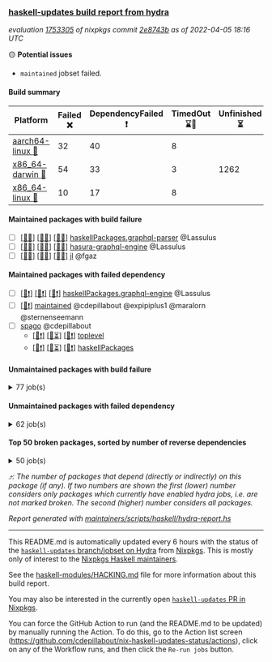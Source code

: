 ### [haskell-updates build report from hydra](https://hydra.nixos.org/jobset/nixpkgs/haskell-updates)
*evaluation [1753305](https://hydra.nixos.org/eval/1753305) of nixpkgs commit [2e8743b](https://github.com/NixOS/nixpkgs/commits/2e8743b8e53638d8af54c74c023e0bb317557afb) as of 2022-04-05 18:16 UTC*

:yellow_circle: **Potential issues**
  * `maintained` jobset failed.

#### Build summary

 | Platform | Failed :x: | DependencyFailed :heavy_exclamation_mark: | TimedOut :hourglass::no_entry_sign: | Unfinished :hourglass_flowing_sand: | Success :heavy_check_mark: | 
 | --- | --- | --- | --- | --- | --- | 
 | [aarch64-linux :iphone:](https://hydra.nixos.org/eval/1753305?filter=.aarch64-linux) | 32 | 40 | 8 |  | 6205 | 
 | [x86_64-darwin :apple:](https://hydra.nixos.org/eval/1753305?filter=.x86_64-darwin) | 54 | 33 | 3 | 1262 | 4899 | 
 | [x86_64-linux :penguin:](https://hydra.nixos.org/eval/1753305?filter=.x86_64-linux) | 10 | 17 | 8 |  | 6284 | 
#### Maintained packages with build failure
- [ ] [[:iphone::x:]](https://hydra.nixos.org/build/171870860) [[:apple::x:]](https://hydra.nixos.org/build/171859032) [[:penguin::x:]](https://hydra.nixos.org/build/171861365) [haskellPackages.graphql-parser](https://hydra.nixos.org/eval/1753305?filter=haskellPackages.graphql-parser) @Lassulus
- [ ] [[:iphone::x:]](https://hydra.nixos.org/build/171864019) [[:apple::x:]](https://hydra.nixos.org/build/171857799) [[:penguin::x:]](https://hydra.nixos.org/build/171864031) [hasura-graphql-engine](https://hydra.nixos.org/eval/1753305?filter=hasura-graphql-engine) @Lassulus
- [ ] [[:iphone::x:]](https://hydra.nixos.org/build/171859461) [[:apple::x:]](https://hydra.nixos.org/build/171863997) [[:penguin::x:]](https://hydra.nixos.org/build/171869976) [jl](https://hydra.nixos.org/eval/1753305?filter=jl) @fgaz
#### Maintained packages with failed dependency
- [ ] [[:iphone::heavy_exclamation_mark:]](https://hydra.nixos.org/build/171866991) [[:apple::heavy_exclamation_mark:]](https://hydra.nixos.org/build/171865101) [[:penguin::heavy_exclamation_mark:]](https://hydra.nixos.org/build/171870149) [haskellPackages.graphql-engine](https://hydra.nixos.org/eval/1753305?filter=haskellPackages.graphql-engine) @Lassulus
- [ ] [[:penguin::heavy_exclamation_mark:]](https://hydra.nixos.org/build/172115932) [maintained](https://hydra.nixos.org/eval/1753305?filter=maintained) @cdepillabout @expipiplus1 @maralorn @sternenseemann
- [ ] [spago](https://hydra.nixos.org/eval/1753305?filter=spago) @cdepillabout
  - [[:iphone::heavy_exclamation_mark:]](https://hydra.nixos.org/build/171861126) [[:apple::hourglass_flowing_sand:]](https://hydra.nixos.org/build/171871490) [[:penguin::heavy_exclamation_mark:]](https://hydra.nixos.org/build/171852877) [toplevel](https://hydra.nixos.org/eval/1753305?filter=spago)
  - [[:iphone::heavy_exclamation_mark:]](https://hydra.nixos.org/build/171862357) [[:apple::hourglass_flowing_sand:]](https://hydra.nixos.org/build/171866857) [[:penguin::heavy_exclamation_mark:]](https://hydra.nixos.org/build/171869812) [haskellPackages](https://hydra.nixos.org/eval/1753305?filter=haskellPackages.spago)
#### Unmaintained packages with build failure
<details><summary>77 job(s) </summary>

- [ ] [QuickCheck](https://hydra.nixos.org/eval/1753305?filter=QuickCheck)  :arrow_heading_up: 1236 | 4755
  - [[:iphone::heavy_check_mark:]](https://hydra.nixos.org/build/171855138) [[:apple::heavy_check_mark:]](https://hydra.nixos.org/build/171858360) [[:penguin::heavy_check_mark:]](https://hydra.nixos.org/build/171859376) [haskellPackages](https://hydra.nixos.org/eval/1753305?filter=haskellPackages.QuickCheck)
  -   [[:penguin::x:]](https://hydra.nixos.org/build/171869550) [pkgsStatic.haskell.packages.integer-simple.ghc8107](https://hydra.nixos.org/eval/1753305?filter=pkgsStatic.haskell.packages.integer-simple.ghc8107.QuickCheck)
  -   [[:penguin::heavy_check_mark:]](https://hydra.nixos.org/build/171857722) [pkgsStatic.haskell.packages.native-bignum.ghc902](https://hydra.nixos.org/eval/1753305?filter=pkgsStatic.haskell.packages.native-bignum.ghc902.QuickCheck)
- [ ] [[:iphone::heavy_check_mark:]](https://hydra.nixos.org/build/171853446) [[:apple::x:]](https://hydra.nixos.org/build/171855954) [[:penguin::heavy_check_mark:]](https://hydra.nixos.org/build/171859219) [haskellPackages.di-core](https://hydra.nixos.org/eval/1753305?filter=haskellPackages.di-core)  :arrow_heading_up: 8 | 11
- [ ] [[:iphone::x:]](https://hydra.nixos.org/build/171870158) [[:apple::heavy_check_mark:]](https://hydra.nixos.org/build/171857210) [[:penguin::heavy_check_mark:]](https://hydra.nixos.org/build/171867668) [haskellPackages.OrderedBits](https://hydra.nixos.org/eval/1753305?filter=haskellPackages.OrderedBits)  :arrow_heading_up: 5 | 36
- [ ] [[:iphone::x:]](https://hydra.nixos.org/build/171865966) [[:apple::x:]](https://hydra.nixos.org/build/171870109) [[:penguin::heavy_check_mark:]](https://hydra.nixos.org/build/171858915) [haskellPackages.ptr-poker](https://hydra.nixos.org/eval/1753305?filter=haskellPackages.ptr-poker)  :arrow_heading_up: 3 | 3
- [ ] [[:iphone::x:]](https://hydra.nixos.org/build/171855578) [[:apple::heavy_check_mark:]](https://hydra.nixos.org/build/171865205) [[:penguin::heavy_check_mark:]](https://hydra.nixos.org/build/171857596) [haskellPackages.hw-json-simd](https://hydra.nixos.org/eval/1753305?filter=haskellPackages.hw-json-simd)  :arrow_heading_up: 2 | 8
- [ ] [[:iphone::x:]](https://hydra.nixos.org/build/171856342) [[:apple::hourglass_flowing_sand:]](https://hydra.nixos.org/build/171870086) [[:penguin::heavy_check_mark:]](https://hydra.nixos.org/build/171862699) [haskellPackages.hw-simd](https://hydra.nixos.org/eval/1753305?filter=haskellPackages.hw-simd)  :arrow_heading_up: 2 | 8
- [ ] [[:iphone::x:]](https://hydra.nixos.org/build/171862898) [[:apple::heavy_check_mark:]](https://hydra.nixos.org/build/171861026) [[:penguin::heavy_check_mark:]](https://hydra.nixos.org/build/171862442) [haskellPackages.quic](https://hydra.nixos.org/eval/1753305?filter=haskellPackages.quic)  :arrow_heading_up: 2 | 2
- [ ] [[:iphone::x:]](https://hydra.nixos.org/build/171855175) [[:apple::hourglass_flowing_sand:]](https://hydra.nixos.org/build/171869070) [[:penguin::x:]](https://hydra.nixos.org/build/171864450) [haskellPackages.bower-json](https://hydra.nixos.org/eval/1753305?filter=haskellPackages.bower-json)  :arrow_heading_up: 1 | 10
- [ ] [[:iphone::heavy_check_mark:]](https://hydra.nixos.org/build/171865184) [[:apple::x:]](https://hydra.nixos.org/build/171854810) [[:penguin::heavy_check_mark:]](https://hydra.nixos.org/build/171866663) [haskellPackages.junit-xml](https://hydra.nixos.org/eval/1753305?filter=haskellPackages.junit-xml)  :arrow_heading_up: 1 | 9
- [ ] [[:iphone::x:]](https://hydra.nixos.org/build/171860843) [[:apple::heavy_check_mark:]](https://hydra.nixos.org/build/171860724) [[:penguin::heavy_check_mark:]](https://hydra.nixos.org/build/171871830) [haskellPackages.freetype2](https://hydra.nixos.org/eval/1753305?filter=haskellPackages.freetype2)  :arrow_heading_up: 1 | 8
- [ ] [[:iphone::heavy_check_mark:]](https://hydra.nixos.org/build/171863821) [[:apple::x:]](https://hydra.nixos.org/build/171856006) [[:penguin::heavy_check_mark:]](https://hydra.nixos.org/build/171869211) [haskellPackages.free-vector-spaces](https://hydra.nixos.org/eval/1753305?filter=haskellPackages.free-vector-spaces)  :arrow_heading_up: 1 | 7
- [ ] [[:iphone::x:]](https://hydra.nixos.org/build/171856730) [[:apple::heavy_check_mark:]](https://hydra.nixos.org/build/171855544) [[:penguin::heavy_check_mark:]](https://hydra.nixos.org/build/171864198) [haskellPackages.long-double](https://hydra.nixos.org/eval/1753305?filter=haskellPackages.long-double)  :arrow_heading_up: 1 | 2
- [ ] [[:iphone::x:]](https://hydra.nixos.org/build/171857435) [[:apple::x:]](https://hydra.nixos.org/build/171870314) [[:penguin::heavy_check_mark:]](https://hydra.nixos.org/build/171862125) [haskellPackages.easytensor](https://hydra.nixos.org/eval/1753305?filter=haskellPackages.easytensor)  :arrow_heading_up: 1 | 1
- [ ] [[:iphone::heavy_check_mark:]](https://hydra.nixos.org/build/171871505) [[:apple::x:]](https://hydra.nixos.org/build/171867614) [[:penguin::heavy_check_mark:]](https://hydra.nixos.org/build/171866198) [haskellPackages.grab](https://hydra.nixos.org/eval/1753305?filter=haskellPackages.grab)  :arrow_heading_up: 1 | 1
- [ ] [[:iphone::heavy_check_mark:]](https://hydra.nixos.org/build/171856806) [[:apple::x:]](https://hydra.nixos.org/build/171859770) [[:penguin::heavy_check_mark:]](https://hydra.nixos.org/build/171862786) [haskellPackages.keep-alive](https://hydra.nixos.org/eval/1753305?filter=haskellPackages.keep-alive)  :arrow_heading_up: 1 | 1
- [ ] [[:iphone::x:]](https://hydra.nixos.org/build/171867377) [[:apple::hourglass_flowing_sand:]](https://hydra.nixos.org/build/171870936) [[:penguin::heavy_check_mark:]](https://hydra.nixos.org/build/171861161) [haskellPackages.nlopt-haskell](https://hydra.nixos.org/eval/1753305?filter=haskellPackages.nlopt-haskell)  :arrow_heading_up: 1 | 1
- [ ] [[:iphone::heavy_check_mark:]](https://hydra.nixos.org/build/171857187) [[:apple::x:]](https://hydra.nixos.org/build/171860263) [[:penguin::heavy_check_mark:]](https://hydra.nixos.org/build/171864112) [haskellPackages.sequence-formats](https://hydra.nixos.org/eval/1753305?filter=haskellPackages.sequence-formats)  :arrow_heading_up: 1 | 1
- [ ] [[:iphone::x:]](https://hydra.nixos.org/build/171854078) [[:apple::heavy_check_mark:]](https://hydra.nixos.org/build/171862942) [[:penguin::heavy_check_mark:]](https://hydra.nixos.org/build/171857572) [haskellPackages.swisstable](https://hydra.nixos.org/eval/1753305?filter=haskellPackages.swisstable)  :arrow_heading_up: 1 | 1
- [ ] [[:iphone::x:]](https://hydra.nixos.org/build/171857072) [[:apple::heavy_check_mark:]](https://hydra.nixos.org/build/171867045) [[:penguin::heavy_check_mark:]](https://hydra.nixos.org/build/171852967) [haskellPackages.unicode-properties](https://hydra.nixos.org/eval/1753305?filter=haskellPackages.unicode-properties)  :arrow_heading_up: 1 | 1
- [ ] [[:iphone::heavy_check_mark:]](https://hydra.nixos.org/build/171861573) [[:apple::x:]](https://hydra.nixos.org/build/171864826) [[:penguin::heavy_check_mark:]](https://hydra.nixos.org/build/171855692) [haskellPackages.zip](https://hydra.nixos.org/eval/1753305?filter=haskellPackages.zip)  :arrow_heading_up: 0 | 5
- [ ] [[:iphone::heavy_check_mark:]](https://hydra.nixos.org/build/171853412) [[:apple::x:]](https://hydra.nixos.org/build/171855767) [[:penguin::heavy_check_mark:]](https://hydra.nixos.org/build/171854085) [haskellPackages.PyF](https://hydra.nixos.org/eval/1753305?filter=haskellPackages.PyF)  :arrow_heading_up: 0 | 4
- [ ] [[:iphone::heavy_check_mark:]](https://hydra.nixos.org/build/171871154) [[:apple::x:]](https://hydra.nixos.org/build/171862051) [[:penguin::heavy_check_mark:]](https://hydra.nixos.org/build/171867814) [haskellPackages.gi-gdkx11](https://hydra.nixos.org/eval/1753305?filter=haskellPackages.gi-gdkx11)  :arrow_heading_up: 0 | 1
- [ ] [[:iphone::heavy_check_mark:]](https://hydra.nixos.org/build/171856961) [[:apple::x:]](https://hydra.nixos.org/build/171855811) [[:penguin::heavy_check_mark:]](https://hydra.nixos.org/build/171860723) [haskellPackages.hmatrix-morpheus](https://hydra.nixos.org/eval/1753305?filter=haskellPackages.hmatrix-morpheus)  :arrow_heading_up: 0 | 1
- [ ] [[:iphone::heavy_check_mark:]](https://hydra.nixos.org/build/171869270) [[:apple::x:]](https://hydra.nixos.org/build/171857600) [[:penguin::heavy_check_mark:]](https://hydra.nixos.org/build/171855606) [haskellPackages.huckleberry](https://hydra.nixos.org/eval/1753305?filter=haskellPackages.huckleberry)  :arrow_heading_up: 0 | 1
- [ ] [[:iphone::heavy_check_mark:]](https://hydra.nixos.org/build/171854874) [[:apple::x:]](https://hydra.nixos.org/build/171856058) [[:penguin::heavy_check_mark:]](https://hydra.nixos.org/build/171860749) [haskellPackages.openal-ffi](https://hydra.nixos.org/eval/1753305?filter=haskellPackages.openal-ffi)  :arrow_heading_up: 0 | 1
- [ ] [[:iphone::x:]](https://hydra.nixos.org/build/171860343) [[:apple::heavy_check_mark:]](https://hydra.nixos.org/build/171853368) [[:penguin::heavy_check_mark:]](https://hydra.nixos.org/build/171861052) [haskellPackages.picosat](https://hydra.nixos.org/eval/1753305?filter=haskellPackages.picosat)  :arrow_heading_up: 0 | 1
- [ ] [[:iphone::heavy_check_mark:]](https://hydra.nixos.org/build/171858961) [[:apple::x:]](https://hydra.nixos.org/build/171865773) [[:penguin::heavy_check_mark:]](https://hydra.nixos.org/build/171856822) [haskellPackages.select](https://hydra.nixos.org/eval/1753305?filter=haskellPackages.select)  :arrow_heading_up: 0 | 1
- [ ] [[:iphone::x:]](https://hydra.nixos.org/build/171864526) [[:apple::heavy_check_mark:]](https://hydra.nixos.org/build/171859855) [[:penguin::heavy_check_mark:]](https://hydra.nixos.org/build/171863492) [haskellPackages.simple-vec3](https://hydra.nixos.org/eval/1753305?filter=haskellPackages.simple-vec3)  :arrow_heading_up: 0 | 1
- [ ] [[:iphone::heavy_check_mark:]](https://hydra.nixos.org/build/171866171) [[:apple::x:]](https://hydra.nixos.org/build/171860318) [[:penguin::heavy_check_mark:]](https://hydra.nixos.org/build/171862110) [haskellPackages.sysinfo](https://hydra.nixos.org/eval/1753305?filter=haskellPackages.sysinfo)  :arrow_heading_up: 0 | 1
- [ ] [[:iphone::x:]](https://hydra.nixos.org/build/171856051) [[:apple::heavy_check_mark:]](https://hydra.nixos.org/build/171852793) [[:penguin::heavy_check_mark:]](https://hydra.nixos.org/build/171858315) [haskellPackages.HsASA](https://hydra.nixos.org/eval/1753305?filter=haskellPackages.HsASA) 
- [ ] [[:iphone::x:]](https://hydra.nixos.org/build/171865682) [[:apple::hourglass_flowing_sand:]](https://hydra.nixos.org/build/171870312) [[:penguin::x:]](https://hydra.nixos.org/build/171865338) [haskellPackages.capataz](https://hydra.nixos.org/eval/1753305?filter=haskellPackages.capataz) 
- [ ] [[:iphone::heavy_check_mark:]](https://hydra.nixos.org/build/171864976) [[:apple::x:]](https://hydra.nixos.org/build/171855500) [[:penguin::heavy_check_mark:]](https://hydra.nixos.org/build/171869752) [haskellPackages.chiphunk](https://hydra.nixos.org/eval/1753305?filter=haskellPackages.chiphunk) 
- [ ] [[:iphone::x:]](https://hydra.nixos.org/build/171862589) [[:apple::heavy_check_mark:]](https://hydra.nixos.org/build/171856354) [[:penguin::heavy_check_mark:]](https://hydra.nixos.org/build/171857405) [haskellPackages.comfort-fftw](https://hydra.nixos.org/eval/1753305?filter=haskellPackages.comfort-fftw) 
- [ ] [[:iphone::heavy_check_mark:]](https://hydra.nixos.org/build/171859811) [[:apple::x:]](https://hydra.nixos.org/build/171861041) [[:penguin::heavy_check_mark:]](https://hydra.nixos.org/build/171863015) [haskellPackages.epub-tools](https://hydra.nixos.org/eval/1753305?filter=haskellPackages.epub-tools) 
- [ ] [[:iphone::heavy_check_mark:]](https://hydra.nixos.org/build/171867095) [[:apple::x:]](https://hydra.nixos.org/build/171858639) [[:penguin::heavy_check_mark:]](https://hydra.nixos.org/build/171855178) [haskellPackages.fudgets](https://hydra.nixos.org/eval/1753305?filter=haskellPackages.fudgets) 
- [ ] [[:iphone::heavy_check_mark:]](https://hydra.nixos.org/build/171857598) [[:apple::x:]](https://hydra.nixos.org/build/171860378) [[:penguin::heavy_check_mark:]](https://hydra.nixos.org/build/171863638) [haskellPackages.gerrit](https://hydra.nixos.org/eval/1753305?filter=haskellPackages.gerrit) 
- [ ] [[:apple::x:]](https://hydra.nixos.org/build/171852868) [haskellPackages.gi-gtkosxapplication](https://hydra.nixos.org/eval/1753305?filter=haskellPackages.gi-gtkosxapplication) 
- [ ] [[:iphone::x:]](https://hydra.nixos.org/build/171854581) [[:penguin::heavy_check_mark:]](https://hydra.nixos.org/build/171858611) [haskellPackages.gnome-keyring](https://hydra.nixos.org/eval/1753305?filter=haskellPackages.gnome-keyring) 
- [ ] [[:apple::x:]](https://hydra.nixos.org/build/171859519) [haskellPackages.gtk-mac-integration](https://hydra.nixos.org/eval/1753305?filter=haskellPackages.gtk-mac-integration) 
- [ ] [[:iphone::heavy_check_mark:]](https://hydra.nixos.org/build/171853771) [[:apple::x:]](https://hydra.nixos.org/build/171859890) [[:penguin::heavy_check_mark:]](https://hydra.nixos.org/build/171861259) [haskellPackages.gtk-traymanager](https://hydra.nixos.org/eval/1753305?filter=haskellPackages.gtk-traymanager) 
- [ ] [[:apple::x:]](https://hydra.nixos.org/build/171857784) [haskellPackages.gtk3-mac-integration](https://hydra.nixos.org/eval/1753305?filter=haskellPackages.gtk3-mac-integration) 
- [ ] [[:iphone::heavy_check_mark:]](https://hydra.nixos.org/build/171869174) [[:apple::x:]](https://hydra.nixos.org/build/171859488) [[:penguin::heavy_check_mark:]](https://hydra.nixos.org/build/171857478) [haskellPackages.hid](https://hydra.nixos.org/eval/1753305?filter=haskellPackages.hid) 
- [ ] [[:iphone::heavy_check_mark:]](https://hydra.nixos.org/build/171859276) [[:apple::x:]](https://hydra.nixos.org/build/171854218) [[:penguin::heavy_check_mark:]](https://hydra.nixos.org/build/171865620) [haskellPackages.hinotify-conduit](https://hydra.nixos.org/eval/1753305?filter=haskellPackages.hinotify-conduit) 
- [ ] [[:iphone::x:]](https://hydra.nixos.org/build/171864576) [[:apple::x:]](https://hydra.nixos.org/build/171857616) [[:penguin::heavy_check_mark:]](https://hydra.nixos.org/build/171871380) [haskellPackages.hls-rename-plugin](https://hydra.nixos.org/eval/1753305?filter=haskellPackages.hls-rename-plugin) 
- [ ] [[:iphone::heavy_check_mark:]](https://hydra.nixos.org/build/171864268) [[:apple::x:]](https://hydra.nixos.org/build/171863418) [[:penguin::heavy_check_mark:]](https://hydra.nixos.org/build/171865109) [haskellPackages.hsshellscript](https://hydra.nixos.org/eval/1753305?filter=haskellPackages.hsshellscript) 
- [ ] [[:iphone::heavy_check_mark:]](https://hydra.nixos.org/build/171859183) [[:apple::x:]](https://hydra.nixos.org/build/171859347) [[:penguin::heavy_check_mark:]](https://hydra.nixos.org/build/171861210) [haskellPackages.hssourceinfo](https://hydra.nixos.org/eval/1753305?filter=haskellPackages.hssourceinfo) 
- [ ] [[:iphone::x:]](https://hydra.nixos.org/build/171854418) [[:apple::x:]](https://hydra.nixos.org/build/171864129) [[:penguin::x:]](https://hydra.nixos.org/build/171859983) [haskellPackages.hyper-haskell-server](https://hydra.nixos.org/eval/1753305?filter=haskellPackages.hyper-haskell-server) 
- [ ] [[:iphone::heavy_check_mark:]](https://hydra.nixos.org/build/171864133) [[:apple::x:]](https://hydra.nixos.org/build/171856435) [[:penguin::heavy_check_mark:]](https://hydra.nixos.org/build/171860407) [haskellPackages.ipcvar](https://hydra.nixos.org/eval/1753305?filter=haskellPackages.ipcvar) 
- [ ] [[:iphone::x:]](https://hydra.nixos.org/build/171871047) [[:apple::heavy_check_mark:]](https://hydra.nixos.org/build/171854882) [[:penguin::heavy_check_mark:]](https://hydra.nixos.org/build/171868110) [haskellPackages.jammittools](https://hydra.nixos.org/eval/1753305?filter=haskellPackages.jammittools) 
- [ ] [[:apple::x:]](https://hydra.nixos.org/build/171858412) [haskellPackages.kqueue](https://hydra.nixos.org/eval/1753305?filter=haskellPackages.kqueue) 
- [ ] [[:iphone::heavy_check_mark:]](https://hydra.nixos.org/build/171853234) [[:apple::x:]](https://hydra.nixos.org/build/171864978) [[:penguin::heavy_check_mark:]](https://hydra.nixos.org/build/171856008) [haskellPackages.leveldb-haskell-fork](https://hydra.nixos.org/eval/1753305?filter=haskellPackages.leveldb-haskell-fork) 
- [ ] [[:iphone::heavy_check_mark:]](https://hydra.nixos.org/build/171855409) [[:apple::x:]](https://hydra.nixos.org/build/171854324) [[:penguin::heavy_check_mark:]](https://hydra.nixos.org/build/171869542) [haskellPackages.linux-framebuffer](https://hydra.nixos.org/eval/1753305?filter=haskellPackages.linux-framebuffer) 
- [ ] [[:iphone::heavy_check_mark:]](https://hydra.nixos.org/build/171864208) [[:apple::x:]](https://hydra.nixos.org/build/171863945) [[:penguin::heavy_check_mark:]](https://hydra.nixos.org/build/171871360) [haskellPackages.mediawiki2latex](https://hydra.nixos.org/eval/1753305?filter=haskellPackages.mediawiki2latex) 
- [ ] [[:iphone::heavy_check_mark:]](https://hydra.nixos.org/build/171858238) [[:apple::x:]](https://hydra.nixos.org/build/171855226) [[:penguin::heavy_check_mark:]](https://hydra.nixos.org/build/171856644) [haskellPackages.mercury-api](https://hydra.nixos.org/eval/1753305?filter=haskellPackages.mercury-api) 
- [ ] [[:iphone::heavy_check_mark:]](https://hydra.nixos.org/build/171861461) [[:apple::x:]](https://hydra.nixos.org/build/171855156) [[:penguin::heavy_check_mark:]](https://hydra.nixos.org/build/171861370) [haskellPackages.nano-cryptr](https://hydra.nixos.org/eval/1753305?filter=haskellPackages.nano-cryptr) 
- [ ] [[:iphone::heavy_check_mark:]](https://hydra.nixos.org/build/171869619) [[:apple::x:]](https://hydra.nixos.org/build/171863876) [[:penguin::heavy_check_mark:]](https://hydra.nixos.org/build/171860146) [haskellPackages.phatsort](https://hydra.nixos.org/eval/1753305?filter=haskellPackages.phatsort) 
- [ ] [[:iphone::heavy_check_mark:]](https://hydra.nixos.org/build/171862639) [[:apple::x:]](https://hydra.nixos.org/build/171855691) [[:penguin::heavy_check_mark:]](https://hydra.nixos.org/build/171857973) [haskellPackages.ping-wrapper](https://hydra.nixos.org/eval/1753305?filter=haskellPackages.ping-wrapper) 
- [ ] [[:iphone::heavy_check_mark:]](https://hydra.nixos.org/build/171867179) [[:apple::x:]](https://hydra.nixos.org/build/171863591) [[:penguin::heavy_check_mark:]](https://hydra.nixos.org/build/171869376) [haskellPackages.posix-timer](https://hydra.nixos.org/eval/1753305?filter=haskellPackages.posix-timer) 
- [ ] [[:iphone::x:]](https://hydra.nixos.org/build/171865092) [[:apple::heavy_check_mark:]](https://hydra.nixos.org/build/171864375) [[:penguin::heavy_check_mark:]](https://hydra.nixos.org/build/171856651) [haskellPackages.powerqueue-distributed](https://hydra.nixos.org/eval/1753305?filter=haskellPackages.powerqueue-distributed) 
- [ ] [[:iphone::x:]](https://hydra.nixos.org/build/171858796) [[:apple::x:]](https://hydra.nixos.org/build/171855508) [[:penguin::x:]](https://hydra.nixos.org/build/171864297) [haskellPackages.powerqueue-levelmem](https://hydra.nixos.org/eval/1753305?filter=haskellPackages.powerqueue-levelmem) 
- [ ] [[:iphone::heavy_check_mark:]](https://hydra.nixos.org/build/171869748) [[:apple::x:]](https://hydra.nixos.org/build/171855879) [[:penguin::heavy_check_mark:]](https://hydra.nixos.org/build/171854592) [haskellPackages.procex](https://hydra.nixos.org/eval/1753305?filter=haskellPackages.procex) 
- [ ] [[:iphone::heavy_check_mark:]](https://hydra.nixos.org/build/171857682) [[:apple::x:]](https://hydra.nixos.org/build/171857027) [[:penguin::heavy_check_mark:]](https://hydra.nixos.org/build/171864735) [haskellPackages.reserve](https://hydra.nixos.org/eval/1753305?filter=haskellPackages.reserve) 
- [ ] [[:iphone::x:]](https://hydra.nixos.org/build/171862860) [[:apple::heavy_check_mark:]](https://hydra.nixos.org/build/171852904) [[:penguin::heavy_check_mark:]](https://hydra.nixos.org/build/171862696) [haskellPackages.risc386](https://hydra.nixos.org/eval/1753305?filter=haskellPackages.risc386) 
- [ ] [[:iphone::heavy_check_mark:]](https://hydra.nixos.org/build/171861344) [[:apple::x:]](https://hydra.nixos.org/build/171866021) [[:penguin::hourglass::no_entry_sign:]](https://hydra.nixos.org/build/171867013) [haskellPackages.skews](https://hydra.nixos.org/eval/1753305?filter=haskellPackages.skews) 
- [ ] [[:iphone::x:]](https://hydra.nixos.org/build/171863691) [[:apple::x:]](https://hydra.nixos.org/build/171861382) [[:penguin::heavy_check_mark:]](https://hydra.nixos.org/build/171860820) [haskellPackages.slugify](https://hydra.nixos.org/eval/1753305?filter=haskellPackages.slugify) 
- [ ] [[:iphone::x:]](https://hydra.nixos.org/build/171857697) [[:apple::hourglass_flowing_sand:]](https://hydra.nixos.org/build/171867036) [[:penguin::x:]](https://hydra.nixos.org/build/171853334) [haskellPackages.socketson](https://hydra.nixos.org/eval/1753305?filter=haskellPackages.socketson) 
- [ ] [[:iphone::heavy_check_mark:]](https://hydra.nixos.org/build/171865345) [[:apple::x:]](https://hydra.nixos.org/build/171857337) [[:penguin::heavy_check_mark:]](https://hydra.nixos.org/build/171858294) [haskellPackages.tailfile-hinotify](https://hydra.nixos.org/eval/1753305?filter=haskellPackages.tailfile-hinotify) 
- [ ] [[:iphone::x:]](https://hydra.nixos.org/build/171853926) [[:apple::x:]](https://hydra.nixos.org/build/171853832) [[:penguin::x:]](https://hydra.nixos.org/build/171862657) [haskellPackages.tripLL](https://hydra.nixos.org/eval/1753305?filter=haskellPackages.tripLL) 
- [ ] [[:iphone::x:]](https://hydra.nixos.org/build/171858390) [[:apple::heavy_check_mark:]](https://hydra.nixos.org/build/171858351) [[:penguin::heavy_check_mark:]](https://hydra.nixos.org/build/171865355) [haskellPackages.wiringPi](https://hydra.nixos.org/eval/1753305?filter=haskellPackages.wiringPi) 
- [ ] [[:iphone::x:]](https://hydra.nixos.org/build/171860405) [[:apple::heavy_check_mark:]](https://hydra.nixos.org/build/171854831) [[:penguin::heavy_check_mark:]](https://hydra.nixos.org/build/171858701) [haskellPackages.x86-64bit](https://hydra.nixos.org/eval/1753305?filter=haskellPackages.x86-64bit) 
- [ ] [[:iphone::heavy_check_mark:]](https://hydra.nixos.org/build/171863527) [[:apple::x:]](https://hydra.nixos.org/build/171865183) [[:penguin::heavy_check_mark:]](https://hydra.nixos.org/build/171853480) [haskellPackages.xmonad-utils](https://hydra.nixos.org/eval/1753305?filter=haskellPackages.xmonad-utils) 
- [ ] [[:iphone::heavy_check_mark:]](https://hydra.nixos.org/build/171870683) [[:apple::x:]](https://hydra.nixos.org/build/171855417) [[:penguin::heavy_check_mark:]](https://hydra.nixos.org/build/171856001) [haskellPackages.yoga](https://hydra.nixos.org/eval/1753305?filter=haskellPackages.yoga) 
- [ ] [[:iphone::heavy_check_mark:]](https://hydra.nixos.org/build/171861200) [[:apple::x:]](https://hydra.nixos.org/build/171855481) [[:penguin::heavy_check_mark:]](https://hydra.nixos.org/build/171866201) [haskellPackages.zot](https://hydra.nixos.org/eval/1753305?filter=haskellPackages.zot) 
- [ ] [[:iphone::heavy_check_mark:]](https://hydra.nixos.org/build/171865329) [[:apple::x:]](https://hydra.nixos.org/build/171863258) [[:penguin::heavy_check_mark:]](https://hydra.nixos.org/build/171868539) [haskellPackages.zxcvbn-c](https://hydra.nixos.org/eval/1753305?filter=haskellPackages.zxcvbn-c) 
</details>

#### Unmaintained packages with failed dependency
<details><summary>62 job(s) </summary>

- [ ] [[:iphone::heavy_check_mark:]](https://hydra.nixos.org/build/171867885) [[:apple::heavy_exclamation_mark:]](https://hydra.nixos.org/build/171868998) [[:penguin::heavy_check_mark:]](https://hydra.nixos.org/build/171862046) [haskellPackages.di-handle](https://hydra.nixos.org/eval/1753305?filter=haskellPackages.di-handle)  :arrow_heading_up: 6 | 9
- [ ] [[:iphone::heavy_check_mark:]](https://hydra.nixos.org/build/171869966) [[:apple::heavy_exclamation_mark:]](https://hydra.nixos.org/build/171859127) [[:penguin::heavy_check_mark:]](https://hydra.nixos.org/build/171854733) [haskellPackages.di-monad](https://hydra.nixos.org/eval/1753305?filter=haskellPackages.di-monad)  :arrow_heading_up: 6 | 9
- [ ] [[:iphone::heavy_check_mark:]](https://hydra.nixos.org/build/171856609) [[:apple::heavy_exclamation_mark:]](https://hydra.nixos.org/build/171855295) [[:penguin::heavy_check_mark:]](https://hydra.nixos.org/build/171865356) [haskellPackages.di-df1](https://hydra.nixos.org/eval/1753305?filter=haskellPackages.di-df1)  :arrow_heading_up: 5 | 8
- [ ] [[:iphone::heavy_exclamation_mark:]](https://hydra.nixos.org/build/171869570) [[:apple::heavy_check_mark:]](https://hydra.nixos.org/build/171868602) [[:penguin::heavy_check_mark:]](https://hydra.nixos.org/build/171857905) [haskellPackages.PrimitiveArray](https://hydra.nixos.org/eval/1753305?filter=haskellPackages.PrimitiveArray)  :arrow_heading_up: 4 | 35
- [ ] [[:iphone::heavy_exclamation_mark:]](https://hydra.nixos.org/build/171859690) [[:apple::heavy_check_mark:]](https://hydra.nixos.org/build/171855403) [[:penguin::heavy_check_mark:]](https://hydra.nixos.org/build/171864366) [haskellPackages.BiobaseTypes](https://hydra.nixos.org/eval/1753305?filter=haskellPackages.BiobaseTypes)  :arrow_heading_up: 3 | 21
- [ ] [[:iphone::heavy_exclamation_mark:]](https://hydra.nixos.org/build/171856446) [[:apple::heavy_exclamation_mark:]](https://hydra.nixos.org/build/171860436) [[:penguin::heavy_check_mark:]](https://hydra.nixos.org/build/171854636) [haskellPackages.jsonifier](https://hydra.nixos.org/eval/1753305?filter=haskellPackages.jsonifier)  :arrow_heading_up: 2 | 2
- [ ] [[:iphone::heavy_exclamation_mark:]](https://hydra.nixos.org/build/171856258) [[:apple::heavy_check_mark:]](https://hydra.nixos.org/build/171858036) [[:penguin::heavy_check_mark:]](https://hydra.nixos.org/build/171871240) [haskellPackages.BiobaseENA](https://hydra.nixos.org/eval/1753305?filter=haskellPackages.BiobaseENA)  :arrow_heading_up: 1 | 18
- [ ] [[:iphone::heavy_check_mark:]](https://hydra.nixos.org/build/171858601) [[:apple::heavy_exclamation_mark:]](https://hydra.nixos.org/build/171860932) [[:penguin::heavy_check_mark:]](https://hydra.nixos.org/build/171862733) [haskellPackages.di-polysemy](https://hydra.nixos.org/eval/1753305?filter=haskellPackages.di-polysemy)  :arrow_heading_up: 1 | 4
- [ ] [hoogle](https://hydra.nixos.org/eval/1753305?filter=hoogle)  :arrow_heading_up: 1 | 2
  - [[:iphone::heavy_check_mark:]](https://hydra.nixos.org/build/171871347) [[:apple::heavy_check_mark:]](https://hydra.nixos.org/build/171853429) [[:penguin::heavy_check_mark:]](https://hydra.nixos.org/build/171867270) [haskell.packages.ghc8107](https://hydra.nixos.org/eval/1753305?filter=haskell.packages.ghc8107.hoogle)
  - [[:iphone::heavy_check_mark:]](https://hydra.nixos.org/build/171868587) [[:apple::heavy_check_mark:]](https://hydra.nixos.org/build/171863488) [[:penguin::heavy_check_mark:]](https://hydra.nixos.org/build/171867576) [haskell.packages.ghc884](https://hydra.nixos.org/eval/1753305?filter=haskell.packages.ghc884.hoogle)
  - [[:iphone::heavy_check_mark:]](https://hydra.nixos.org/build/171852837) [[:apple::heavy_check_mark:]](https://hydra.nixos.org/build/171868318) [[:penguin::heavy_check_mark:]](https://hydra.nixos.org/build/171863678) [haskell.packages.ghc902](https://hydra.nixos.org/eval/1753305?filter=haskell.packages.ghc902.hoogle)
  - [[:iphone::heavy_exclamation_mark:]](https://hydra.nixos.org/build/171865846) [[:apple::hourglass_flowing_sand:]](https://hydra.nixos.org/build/171864989) [[:penguin::heavy_check_mark:]](https://hydra.nixos.org/build/171865459) [haskell.packages.ghc922](https://hydra.nixos.org/eval/1753305?filter=haskell.packages.ghc922.hoogle)
  - [[:iphone::heavy_check_mark:]](https://hydra.nixos.org/build/171862778) [[:apple::heavy_check_mark:]](https://hydra.nixos.org/build/171862396) [[:penguin::heavy_check_mark:]](https://hydra.nixos.org/build/171869816) [haskellPackages](https://hydra.nixos.org/eval/1753305?filter=haskellPackages.hoogle)
- [ ] [[:iphone::heavy_exclamation_mark:]](https://hydra.nixos.org/build/171862194) [[:penguin::heavy_exclamation_mark:]](https://hydra.nixos.org/build/171865924) [haskellPackages.hbro](https://hydra.nixos.org/eval/1753305?filter=haskellPackages.hbro)  :arrow_heading_up: 1 | 1
- [ ] [[:iphone::heavy_exclamation_mark:]](https://hydra.nixos.org/build/171857549) [[:apple::heavy_check_mark:]](https://hydra.nixos.org/build/171865639) [[:penguin::heavy_check_mark:]](https://hydra.nixos.org/build/171860183) [haskellPackages.http3](https://hydra.nixos.org/eval/1753305?filter=haskellPackages.http3)  :arrow_heading_up: 1 | 1
- [ ] [[:iphone::heavy_check_mark:]](https://hydra.nixos.org/build/171867546) [[:apple::heavy_exclamation_mark:]](https://hydra.nixos.org/build/171853590) [[:penguin::heavy_check_mark:]](https://hydra.nixos.org/build/171853835) [haskellPackages.moto](https://hydra.nixos.org/eval/1753305?filter=haskellPackages.moto)  :arrow_heading_up: 1 | 1
- [ ] [[:iphone::heavy_exclamation_mark:]](https://hydra.nixos.org/build/171869964) [[:apple::heavy_exclamation_mark:]](https://hydra.nixos.org/build/171865623) [[:penguin::heavy_check_mark:]](https://hydra.nixos.org/build/171869914) [haskellPackages.opentelemetry-extra](https://hydra.nixos.org/eval/1753305?filter=haskellPackages.opentelemetry-extra)  :arrow_heading_up: 1 | 1
- [ ] [[:iphone::heavy_check_mark:]](https://hydra.nixos.org/build/171860597) [[:apple::heavy_exclamation_mark:]](https://hydra.nixos.org/build/171860476) [[:penguin::hourglass::no_entry_sign:]](https://hydra.nixos.org/build/171866108) [haskellPackages.wss-client](https://hydra.nixos.org/eval/1753305?filter=haskellPackages.wss-client)  :arrow_heading_up: 1 | 1
- [ ] [[:iphone::heavy_exclamation_mark:]](https://hydra.nixos.org/build/171868423) [[:apple::hourglass_flowing_sand:]](https://hydra.nixos.org/build/171871309) [[:penguin::heavy_check_mark:]](https://hydra.nixos.org/build/171857039) [haskellPackages.BiobaseXNA](https://hydra.nixos.org/eval/1753305?filter=haskellPackages.BiobaseXNA)  :arrow_heading_up: 0 | 17
- [ ] [[:iphone::heavy_check_mark:]](https://hydra.nixos.org/build/171863703) [[:apple::heavy_exclamation_mark:]](https://hydra.nixos.org/build/171864040) [[:penguin::heavy_check_mark:]](https://hydra.nixos.org/build/171870441) [haskellPackages.pretty-diff](https://hydra.nixos.org/eval/1753305?filter=haskellPackages.pretty-diff)  :arrow_heading_up: 0 | 12
- [ ] [[:iphone::heavy_exclamation_mark:]](https://hydra.nixos.org/build/171867550) [[:apple::heavy_check_mark:]](https://hydra.nixos.org/build/171865808) [[:penguin::heavy_check_mark:]](https://hydra.nixos.org/build/171856273) [haskellPackages.hw-json-standard-cursor](https://hydra.nixos.org/eval/1753305?filter=haskellPackages.hw-json-standard-cursor)  :arrow_heading_up: 0 | 6
- [ ] [[:iphone::heavy_exclamation_mark:]](https://hydra.nixos.org/build/171870416) [[:apple::heavy_check_mark:]](https://hydra.nixos.org/build/171859949) [[:penguin::heavy_check_mark:]](https://hydra.nixos.org/build/171869624) [haskellPackages.hw-json-simple-cursor](https://hydra.nixos.org/eval/1753305?filter=haskellPackages.hw-json-simple-cursor)  :arrow_heading_up: 0 | 4
- [ ] [[:iphone::heavy_exclamation_mark:]](https://hydra.nixos.org/build/171867716) [[:apple::heavy_check_mark:]](https://hydra.nixos.org/build/171861992) [[:penguin::heavy_check_mark:]](https://hydra.nixos.org/build/171870240) [haskellPackages.BiobaseFasta](https://hydra.nixos.org/eval/1753305?filter=haskellPackages.BiobaseFasta)  :arrow_heading_up: 0 | 3
- [ ] [[:iphone::heavy_exclamation_mark:]](https://hydra.nixos.org/build/171866331) [[:apple::hourglass_flowing_sand:]](https://hydra.nixos.org/build/171867791) [[:penguin::heavy_check_mark:]](https://hydra.nixos.org/build/171865081) [haskellPackages.hw-dsv](https://hydra.nixos.org/eval/1753305?filter=haskellPackages.hw-dsv)  :arrow_heading_up: 0 | 3
- [ ] [[:iphone::heavy_check_mark:]](https://hydra.nixos.org/build/171862766) [[:apple::heavy_exclamation_mark:]](https://hydra.nixos.org/build/171861836) [[:penguin::heavy_check_mark:]](https://hydra.nixos.org/build/171858740) [haskellPackages.di](https://hydra.nixos.org/eval/1753305?filter=haskellPackages.di)  :arrow_heading_up: 0 | 2
- [ ] [[:iphone::heavy_check_mark:]](https://hydra.nixos.org/build/171868612) [[:apple::heavy_exclamation_mark:]](https://hydra.nixos.org/build/171859916) [[:penguin::heavy_check_mark:]](https://hydra.nixos.org/build/171860347) [haskellPackages.dde](https://hydra.nixos.org/eval/1753305?filter=haskellPackages.dde)  :arrow_heading_up: 0 | 1
- [ ] [[:iphone::heavy_check_mark:]](https://hydra.nixos.org/build/171857188) [[:apple::heavy_exclamation_mark:]](https://hydra.nixos.org/build/171858561) [[:penguin::heavy_check_mark:]](https://hydra.nixos.org/build/171857818) [haskellPackages.libvirt-hs](https://hydra.nixos.org/eval/1753305?filter=haskellPackages.libvirt-hs)  :arrow_heading_up: 0 | 1
- [ ] [[:iphone::heavy_exclamation_mark:]](https://hydra.nixos.org/build/171861978) [[:apple::heavy_exclamation_mark:]](https://hydra.nixos.org/build/171860974) [[:penguin::heavy_exclamation_mark:]](https://hydra.nixos.org/build/171854273) [haskellPackages.GuiHaskell](https://hydra.nixos.org/eval/1753305?filter=haskellPackages.GuiHaskell) 
- [ ] [[:iphone::heavy_exclamation_mark:]](https://hydra.nixos.org/build/171852847) [[:penguin::heavy_exclamation_mark:]](https://hydra.nixos.org/build/171854687) [haskellPackages.HDRUtils](https://hydra.nixos.org/eval/1753305?filter=haskellPackages.HDRUtils) 
- [ ] [[:iphone::heavy_exclamation_mark:]](https://hydra.nixos.org/build/171859005) [[:apple::heavy_exclamation_mark:]](https://hydra.nixos.org/build/171859432) [[:penguin::heavy_exclamation_mark:]](https://hydra.nixos.org/build/171863511) [haskellPackages.HPlot](https://hydra.nixos.org/eval/1753305?filter=haskellPackages.HPlot) 
- [ ] [[:iphone::heavy_exclamation_mark:]](https://hydra.nixos.org/build/171865737) [[:apple::heavy_check_mark:]](https://hydra.nixos.org/build/171855961) [[:penguin::heavy_check_mark:]](https://hydra.nixos.org/build/171868234) [haskellPackages.align-audio](https://hydra.nixos.org/eval/1753305?filter=haskellPackages.align-audio) 
- [ ] [[:iphone::heavy_exclamation_mark:]](https://hydra.nixos.org/build/171859807) [[:apple::heavy_exclamation_mark:]](https://hydra.nixos.org/build/171858842) [[:penguin::heavy_exclamation_mark:]](https://hydra.nixos.org/build/171864708) [haskellPackages.bluetile](https://hydra.nixos.org/eval/1753305?filter=haskellPackages.bluetile) 
- [ ] [[:iphone::heavy_exclamation_mark:]](https://hydra.nixos.org/build/171860325) [[:apple::heavy_exclamation_mark:]](https://hydra.nixos.org/build/171855637) [[:penguin::heavy_check_mark:]](https://hydra.nixos.org/build/171857533) [haskellPackages.easytensor-vulkan](https://hydra.nixos.org/eval/1753305?filter=haskellPackages.easytensor-vulkan) 
- [ ] [[:iphone::heavy_exclamation_mark:]](https://hydra.nixos.org/build/171858121) [[:apple::heavy_exclamation_mark:]](https://hydra.nixos.org/build/171862231) [[:penguin::heavy_exclamation_mark:]](https://hydra.nixos.org/build/171866436) [haskellPackages.gladexml-accessor](https://hydra.nixos.org/eval/1753305?filter=haskellPackages.gladexml-accessor) 
- [ ] [[:iphone::heavy_exclamation_mark:]](https://hydra.nixos.org/build/171865688) [[:apple::heavy_check_mark:]](https://hydra.nixos.org/build/171854337) [[:penguin::heavy_check_mark:]](https://hydra.nixos.org/build/171855100) [haskellPackages.gmail-simple](https://hydra.nixos.org/eval/1753305?filter=haskellPackages.gmail-simple) 
- [ ] [[:iphone::heavy_check_mark:]](https://hydra.nixos.org/build/171864533) [[:apple::heavy_exclamation_mark:]](https://hydra.nixos.org/build/171860722) [[:penguin::heavy_check_mark:]](https://hydra.nixos.org/build/171863692) [haskellPackages.grab-form](https://hydra.nixos.org/eval/1753305?filter=haskellPackages.grab-form) 
- [ ] [[:iphone::heavy_exclamation_mark:]](https://hydra.nixos.org/build/171868867) [[:apple::heavy_exclamation_mark:]](https://hydra.nixos.org/build/171868614) [[:penguin::heavy_exclamation_mark:]](https://hydra.nixos.org/build/171857531) [haskellPackages.gtk2hs-cast-glade](https://hydra.nixos.org/eval/1753305?filter=haskellPackages.gtk2hs-cast-glade) 
- [ ] [[:iphone::heavy_exclamation_mark:]](https://hydra.nixos.org/build/171870428) [[:apple::heavy_check_mark:]](https://hydra.nixos.org/build/171858251) [[:penguin::heavy_check_mark:]](https://hydra.nixos.org/build/171854549) [haskellPackages.harfbuzz-pure](https://hydra.nixos.org/eval/1753305?filter=haskellPackages.harfbuzz-pure) 
- [ ] [[:iphone::heavy_exclamation_mark:]](https://hydra.nixos.org/build/171871601) [[:penguin::heavy_exclamation_mark:]](https://hydra.nixos.org/build/171858128) [haskellPackages.hbro-contrib](https://hydra.nixos.org/eval/1753305?filter=haskellPackages.hbro-contrib) 
- [ ] [[:iphone::heavy_exclamation_mark:]](https://hydra.nixos.org/build/171866703) [[:apple::hourglass_flowing_sand:]](https://hydra.nixos.org/build/171871268) [[:penguin::heavy_check_mark:]](https://hydra.nixos.org/build/171866754) [haskellPackages.hmatrix-nlopt](https://hydra.nixos.org/eval/1753305?filter=haskellPackages.hmatrix-nlopt) 
- [ ] [[:iphone::heavy_exclamation_mark:]](https://hydra.nixos.org/build/171866254) [[:apple::heavy_check_mark:]](https://hydra.nixos.org/build/171855790) [[:penguin::heavy_check_mark:]](https://hydra.nixos.org/build/171862052) [haskellPackages.hs-swisstable-hashtables-class](https://hydra.nixos.org/eval/1753305?filter=haskellPackages.hs-swisstable-hashtables-class) 
- [ ] [[:iphone::heavy_exclamation_mark:]](https://hydra.nixos.org/build/171861405) [[:apple::heavy_exclamation_mark:]](https://hydra.nixos.org/build/171860375) [[:penguin::heavy_exclamation_mark:]](https://hydra.nixos.org/build/171870227) [haskellPackages.hstzaar](https://hydra.nixos.org/eval/1753305?filter=haskellPackages.hstzaar) 
- [ ] [[:iphone::heavy_exclamation_mark:]](https://hydra.nixos.org/build/171854322) [[:apple::hourglass_flowing_sand:]](https://hydra.nixos.org/build/171867825) [[:penguin::heavy_check_mark:]](https://hydra.nixos.org/build/171867437) [haskellPackages.hw-simd-cli](https://hydra.nixos.org/eval/1753305?filter=haskellPackages.hw-simd-cli) 
- [ ] [[:penguin::heavy_exclamation_mark:]](https://hydra.nixos.org/build/171866737) [hyper-haskell-server-with-packages](https://hydra.nixos.org/eval/1753305?filter=hyper-haskell-server-with-packages) 
- [ ] [[:iphone::heavy_exclamation_mark:]](https://hydra.nixos.org/build/171852954) [[:apple::heavy_check_mark:]](https://hydra.nixos.org/build/171855424) [[:penguin::heavy_check_mark:]](https://hydra.nixos.org/build/171857097) [haskellPackages.kmn-programming](https://hydra.nixos.org/eval/1753305?filter=haskellPackages.kmn-programming) 
- [ ] [[:iphone::heavy_exclamation_mark:]](https://hydra.nixos.org/build/171854446) [[:apple::heavy_exclamation_mark:]](https://hydra.nixos.org/build/171856086) [[:penguin::heavy_exclamation_mark:]](https://hydra.nixos.org/build/171871179) [haskellPackages.minesweeper](https://hydra.nixos.org/eval/1753305?filter=haskellPackages.minesweeper) 
- [ ] [[:iphone::heavy_check_mark:]](https://hydra.nixos.org/build/171853721) [[:apple::heavy_exclamation_mark:]](https://hydra.nixos.org/build/171869871) [[:penguin::heavy_check_mark:]](https://hydra.nixos.org/build/171856645) [haskellPackages.moto-postgresql](https://hydra.nixos.org/eval/1753305?filter=haskellPackages.moto-postgresql) 
- [ ] [[:iphone::heavy_check_mark:]](https://hydra.nixos.org/build/171869717) [[:apple::heavy_exclamation_mark:]](https://hydra.nixos.org/build/171865166) [[:penguin::hourglass::no_entry_sign:]](https://hydra.nixos.org/build/171870170) [haskellPackages.network-messagepack-rpc-websocket](https://hydra.nixos.org/eval/1753305?filter=haskellPackages.network-messagepack-rpc-websocket) 
- [ ] [[:iphone::heavy_exclamation_mark:]](https://hydra.nixos.org/build/171861619) [[:apple::heavy_exclamation_mark:]](https://hydra.nixos.org/build/171865359) [[:penguin::heavy_exclamation_mark:]](https://hydra.nixos.org/build/171865363) [haskellPackages.nymphaea](https://hydra.nixos.org/eval/1753305?filter=haskellPackages.nymphaea) 
- [ ] [[:iphone::heavy_exclamation_mark:]](https://hydra.nixos.org/build/171860662) [[:apple::heavy_exclamation_mark:]](https://hydra.nixos.org/build/171864364) [[:penguin::heavy_check_mark:]](https://hydra.nixos.org/build/171865436) [haskellPackages.opentelemetry-lightstep](https://hydra.nixos.org/eval/1753305?filter=haskellPackages.opentelemetry-lightstep) 
- [ ] [[:iphone::heavy_check_mark:]](https://hydra.nixos.org/build/171871611) [[:apple::heavy_exclamation_mark:]](https://hydra.nixos.org/build/171865024) [[:penguin::heavy_check_mark:]](https://hydra.nixos.org/build/171871746) [haskellPackages.polysemy-log-di](https://hydra.nixos.org/eval/1753305?filter=haskellPackages.polysemy-log-di) 
- [ ] [[:iphone::heavy_check_mark:]](https://hydra.nixos.org/build/171853897) [[:apple::heavy_exclamation_mark:]](https://hydra.nixos.org/build/171869799) [[:penguin::heavy_check_mark:]](https://hydra.nixos.org/build/171869132) [haskellPackages.postgresql-replicant](https://hydra.nixos.org/eval/1753305?filter=haskellPackages.postgresql-replicant) 
- [ ] [[:iphone::heavy_exclamation_mark:]](https://hydra.nixos.org/build/171866916) [[:apple::heavy_exclamation_mark:]](https://hydra.nixos.org/build/171868635) [[:penguin::heavy_exclamation_mark:]](https://hydra.nixos.org/build/171870211) [haskellPackages.proplang](https://hydra.nixos.org/eval/1753305?filter=haskellPackages.proplang) 
- [ ] [[:iphone::heavy_exclamation_mark:]](https://hydra.nixos.org/build/171856486) [[:apple::heavy_check_mark:]](https://hydra.nixos.org/build/171857832) [[:penguin::heavy_check_mark:]](https://hydra.nixos.org/build/171868931) [haskellPackages.rounded-hw](https://hydra.nixos.org/eval/1753305?filter=haskellPackages.rounded-hw) 
- [ ] [[:iphone::heavy_check_mark:]](https://hydra.nixos.org/build/171853404) [[:apple::heavy_exclamation_mark:]](https://hydra.nixos.org/build/171860926) [[:penguin::heavy_check_mark:]](https://hydra.nixos.org/build/171869489) [haskellPackages.sequenceTools](https://hydra.nixos.org/eval/1753305?filter=haskellPackages.sequenceTools) 
- [ ] [[:iphone::heavy_exclamation_mark:]](https://hydra.nixos.org/build/171854594) [[:apple::heavy_exclamation_mark:]](https://hydra.nixos.org/build/171863195) [[:penguin::heavy_exclamation_mark:]](https://hydra.nixos.org/build/171853207) [haskellPackages.showdown](https://hydra.nixos.org/eval/1753305?filter=haskellPackages.showdown) 
- [ ] [[:iphone::heavy_exclamation_mark:]](https://hydra.nixos.org/build/171866136) [[:apple::heavy_check_mark:]](https://hydra.nixos.org/build/171858760) [[:penguin::heavy_check_mark:]](https://hydra.nixos.org/build/171866282) [haskellPackages.sound-collage](https://hydra.nixos.org/eval/1753305?filter=haskellPackages.sound-collage) 
- [ ] [[:iphone::heavy_check_mark:]](https://hydra.nixos.org/build/171861270) [[:apple::heavy_exclamation_mark:]](https://hydra.nixos.org/build/171852803) [[:penguin::heavy_check_mark:]](https://hydra.nixos.org/build/171860200) [haskellPackages.tasty-test-reporter](https://hydra.nixos.org/eval/1753305?filter=haskellPackages.tasty-test-reporter) 
- [ ] [[:iphone::heavy_exclamation_mark:]](https://hydra.nixos.org/build/171867998) [[:apple::heavy_check_mark:]](https://hydra.nixos.org/build/171857056) [[:penguin::heavy_check_mark:]](https://hydra.nixos.org/build/171863068) [haskellPackages.unicode-names](https://hydra.nixos.org/eval/1753305?filter=haskellPackages.unicode-names) 
- [ ] [[:iphone::heavy_exclamation_mark:]](https://hydra.nixos.org/build/171857516) [[:apple::heavy_check_mark:]](https://hydra.nixos.org/build/171854226) [[:penguin::heavy_check_mark:]](https://hydra.nixos.org/build/171868675) [haskellPackages.warp-quic](https://hydra.nixos.org/eval/1753305?filter=haskellPackages.warp-quic) 
- [ ] [[:iphone::heavy_check_mark:]](https://hydra.nixos.org/build/171858020) [[:apple::heavy_exclamation_mark:]](https://hydra.nixos.org/build/171866956) [[:penguin::heavy_check_mark:]](https://hydra.nixos.org/build/171856172) [haskellPackages.xbattbar](https://hydra.nixos.org/eval/1753305?filter=haskellPackages.xbattbar) 
</details>

#### Top 50 broken packages, sorted by number of reverse dependencies
<details><summary>50 job(s) </summary>

[amazonka-core](https://packdeps.haskellers.com/reverse/amazonka-core) :arrow_heading_up: 186  
[gogol-core](https://packdeps.haskellers.com/reverse/gogol-core) :arrow_heading_up: 184  
[haskell98](https://packdeps.haskellers.com/reverse/haskell98) :arrow_heading_up: 153  
[enumerator](https://packdeps.haskellers.com/reverse/enumerator) :arrow_heading_up: 56  
[derive](https://packdeps.haskellers.com/reverse/derive) :arrow_heading_up: 48  
[amazonka](https://packdeps.haskellers.com/reverse/amazonka) :arrow_heading_up: 44  
[accelerate](https://packdeps.haskellers.com/reverse/accelerate) :arrow_heading_up: 42  
[parseargs](https://packdeps.haskellers.com/reverse/parseargs) :arrow_heading_up: 42  
[syb-with-class](https://packdeps.haskellers.com/reverse/syb-with-class) :arrow_heading_up: 42  
[MonadCatchIO-transformers](https://packdeps.haskellers.com/reverse/MonadCatchIO-transformers) :arrow_heading_up: 41  
[data-lens](https://packdeps.haskellers.com/reverse/data-lens) :arrow_heading_up: 33  
[rank1dynamic](https://packdeps.haskellers.com/reverse/rank1dynamic) :arrow_heading_up: 33  
[distributed-static](https://packdeps.haskellers.com/reverse/distributed-static) :arrow_heading_up: 31  
[language-ecmascript](https://packdeps.haskellers.com/reverse/language-ecmascript) :arrow_heading_up: 31  
[distributed-process](https://packdeps.haskellers.com/reverse/distributed-process) :arrow_heading_up: 30  
[autodocodec](https://packdeps.haskellers.com/reverse/autodocodec) :arrow_heading_up: 29  
[ip](https://packdeps.haskellers.com/reverse/ip) :arrow_heading_up: 29  
[iteratee](https://packdeps.haskellers.com/reverse/iteratee) :arrow_heading_up: 29  
[jmacro](https://packdeps.haskellers.com/reverse/jmacro) :arrow_heading_up: 29  
[text-format](https://packdeps.haskellers.com/reverse/text-format) :arrow_heading_up: 28  
[mmsyn3](https://packdeps.haskellers.com/reverse/mmsyn3) :arrow_heading_up: 27  
[crypto-numbers](https://packdeps.haskellers.com/reverse/crypto-numbers) :arrow_heading_up: 26  
[validity-aeson](https://packdeps.haskellers.com/reverse/validity-aeson) :arrow_heading_up: 26  
[either-unwrap](https://packdeps.haskellers.com/reverse/either-unwrap) :arrow_heading_up: 25  
[autodocodec-schema](https://packdeps.haskellers.com/reverse/autodocodec-schema) :arrow_heading_up: 24  
[web-routes-th](https://packdeps.haskellers.com/reverse/web-routes-th) :arrow_heading_up: 24  
[autodocodec-yaml](https://packdeps.haskellers.com/reverse/autodocodec-yaml) :arrow_heading_up: 23  
[crypto-pubkey](https://packdeps.haskellers.com/reverse/crypto-pubkey) :arrow_heading_up: 23  
[ixset-typed](https://packdeps.haskellers.com/reverse/ixset-typed) :arrow_heading_up: 23  
[haskelldb](https://packdeps.haskellers.com/reverse/haskelldb) :arrow_heading_up: 22  
[wxdirect](https://packdeps.haskellers.com/reverse/wxdirect) :arrow_heading_up: 22  
[amazonka-s3](https://packdeps.haskellers.com/reverse/amazonka-s3) :arrow_heading_up: 21  
[mmsyn2](https://packdeps.haskellers.com/reverse/mmsyn2) :arrow_heading_up: 21  
[subG](https://packdeps.haskellers.com/reverse/subG) :arrow_heading_up: 21  
[userid](https://packdeps.haskellers.com/reverse/userid) :arrow_heading_up: 21  
[wxc](https://packdeps.haskellers.com/reverse/wxc) :arrow_heading_up: 21  
[biocore](https://packdeps.haskellers.com/reverse/biocore) :arrow_heading_up: 20  
[sydtest](https://packdeps.haskellers.com/reverse/sydtest) :arrow_heading_up: 20  
[wxcore](https://packdeps.haskellers.com/reverse/wxcore) :arrow_heading_up: 20  
[attoparsec-enumerator](https://packdeps.haskellers.com/reverse/attoparsec-enumerator) :arrow_heading_up: 19  
[bytestring-show](https://packdeps.haskellers.com/reverse/bytestring-show) :arrow_heading_up: 19  
[fay](https://packdeps.haskellers.com/reverse/fay) :arrow_heading_up: 19  
[harp](https://packdeps.haskellers.com/reverse/harp) :arrow_heading_up: 19  
[hsx2hs](https://packdeps.haskellers.com/reverse/hsx2hs) :arrow_heading_up: 19  
[ixset](https://packdeps.haskellers.com/reverse/ixset) :arrow_heading_up: 19  
[wx](https://packdeps.haskellers.com/reverse/wx) :arrow_heading_up: 19  
[asn1-data](https://packdeps.haskellers.com/reverse/asn1-data) :arrow_heading_up: 18  
[dbus-core](https://packdeps.haskellers.com/reverse/dbus-core) :arrow_heading_up: 18  
[gtksourceview2](https://packdeps.haskellers.com/reverse/gtksourceview2) :arrow_heading_up: 18  
[ukrainian-phonetics-basic](https://packdeps.haskellers.com/reverse/ukrainian-phonetics-basic) :arrow_heading_up: 18  
</details>


*:arrow_heading_up:: The number of packages that depend (directly or indirectly) on this package (if any). If two numbers are shown the first (lower) number considers only packages which currently have enabled hydra jobs, i.e. are not marked broken. The second (higher) number considers all packages.*

*Report generated with [maintainers/scripts/haskell/hydra-report.hs](https://github.com/NixOS/nixpkgs/blob/haskell-updates/maintainers/scripts/haskell/hydra-report.sh)*


----------------------------------------------------------------------

This README.md is automatically updated every 6 hours with the status of the
[`haskell-updates` branch/jobset on Hydra](https://hydra.nixos.org/jobset/nixpkgs/haskell-updates)
from [Nixpkgs](https://github.com/NixOS/nixpkgs).  This is mostly only of
interest to the [Nixpkgs Haskell maintainers](https://github.com/orgs/NixOS/teams/haskell).

See the
[haskell-modules/HACKING.md](https://github.com/NixOS/nixpkgs/blob/haskell-updates/pkgs/development/haskell-modules/HACKING.md)
file for more information about this build report.

You may also be interested in the currently open
[`haskell-updates` PR in Nixpkgs](https://github.com/nixos/nixpkgs/pulls?q=is%3Apr+is%3Aopen+head%3Ahaskell-updates).

You can force the GitHub Action to run (and the README.md to be updated) by
manually running the Action.  To do this, go to the Action list screen
(https://github.com/cdepillabout/nix-haskell-updates-status/actions),
click on any of the Workflow runs, and then click the `Re-run jobs` button.
